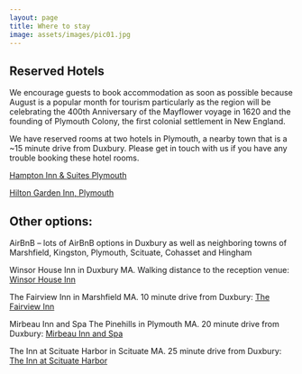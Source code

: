 ```yaml
---
layout: page
title: Where to stay
image: assets/images/pic01.jpg
---
```

<!-- Text stuff -->
<h2>Reserved Hotels</h2>

We encourage guests to book accommodation as soon as possible because August is a popular month for tourism particularly as the region will be celebrating the 400th Anniversary of the Mayflower voyage in 1620 and the founding of Plymouth Colony, the first colonial settlement in New England. 

We have reserved rooms at two hotels in Plymouth, a nearby town that is a ~15 minute drive from Duxbury. Please get in touch with us if you have any trouble booking these hotel rooms. 

<a href="http://group.hamptoninn.com/ShermanJonesWedding">Hampton Inn & Suites Plymouth</a>

<a href="https://secure3.hilton.com/en_US/gi/reservation/book.htm?inputModule=HOTEL&ctyhocn=PYMMAGI&spec_plan=JONES&arrival=20200827&departure=20200831&cid=OM,WW,HILTONLINK,EN,DirectLink&fromId=HILTONLINKDIRECT">Hilton Garden Inn, Plymouth</a>


<h2>Other options:</h2>

AirBnB – lots of AirBnB options in Duxbury as well as neighboring towns of Marshfield, Kingston, Plymouth, Scituate, Cohasset and Hingham 

Winsor House Inn in Duxbury MA.  Walking distance to the reception venue:
<a href="https://www.winsorhouseinn.com/">Winsor House Inn</a>

The Fairview Inn in Marshfield MA.  10 minute drive from Duxbury: 
<a href="https://thefairviewinn.com/">The Fairview Inn</a>

Mirbeau Inn and Spa The Pinehills in Plymouth MA. 20 minute drive from Duxbury: 
<a href="https://www.pinehills.com/whats-here/mirbeau-inn-spa">Mirbeau Inn and Spa</a>

The Inn at Scituate Harbor in Scituate MA.  25 minute drive from Duxbury: 
<a href="http://www.innatscituate.com/">The Inn at Scituate Harbor</a>

